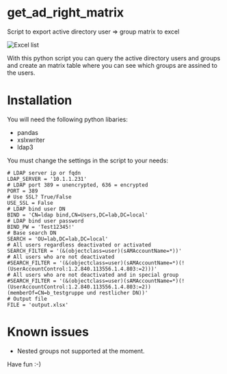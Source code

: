 # get_ad_right_matrix
Script to export active directory user => group matrix to excel

![Excel list](https://lanbugs.de/wp-content/uploads/excel_export.png)

With this python script you can query the active directory users and groups and create an matrix table where you can see which groups are assined to the users.

# Installation

You will need the following python libaries:

- pandas 
- xslxwriter 
- ldap3

You must change the settings in the script to your needs:

```
# LDAP server ip or fqdn
LDAP_SERVER = '10.1.1.231'
# LDAP port 389 = unencrypted, 636 = encrypted
PORT = 389
# Use SSL? True/False
USE_SSL = False
# LDAP bind user DN
BIND = 'CN=ldap bind,CN=Users,DC=lab,DC=local'
# LDAP bind user password
BIND_PW = 'Test12345!'
# Base search DN
SEARCH = 'OU=lab,DC=lab,DC=local'
# All users regardless deactivated or activated
SEARCH_FILTER = '(&(objectclass=user)(sAMAccountName=*))'
# All users who are not deactivated
#SEARCH_FILTER = '(&(objectclass=user)(sAMAccountName=*)(!(UserAccountControl:1.2.840.113556.1.4.803:=2)))'
# All users who are not deactivated and in special group
#SEARCH_FILTER = '(&(objectclass=user)(sAMAccountName=*)(!(UserAccountControl:1.2.840.113556.1.4.803:=2))(memberOf=CN=b_testgruppe und restlicher DN))'
# Output file
FILE = 'output.xlsx'
```


# Known issues
- Nested groups not supported at the moment.


Have fun :-)
